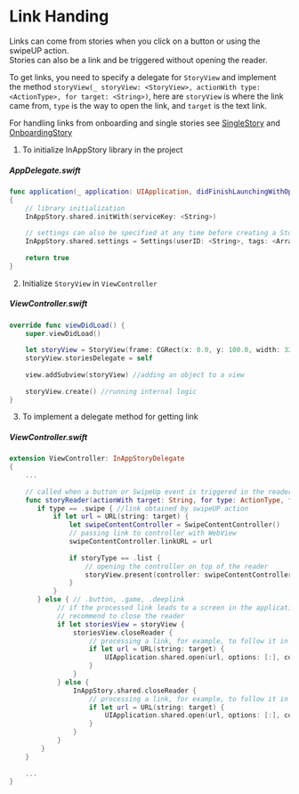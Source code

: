 # Link Handing

Links can come  from stories when you click on a button or using the swipeUP action.  
Stories can also be a link and be triggered without opening the reader.

To get links, you need to specify a delegate for `StoryView` and implement the method `storyView(_ storyView: <StoryView>, actionWith type: <ActionType>, for target: <String>)`, here are `storyView` is where the link came from, `type` is the way to open the link, and `target` is the text link.

For handling links from onboarding and single stories see [SingleStory](SingleStory.md) and [OnboardingStory](OnboardingStory.md)

1) To initialize InAppStory library in the project

##### AppDelegate.swift
```swift
func application(_ application: UIApplication, didFinishLaunchingWithOptions launchOptions: [UIApplication.LaunchOptionsKey: Any]?) -> Bool
{
    // library initialization
    InAppStory.shared.initWith(serviceKey: <String>)
    
    // settings can also be specified at any time before creating a StoryView or calling individual stories
    InAppStory.shared.settings = Settings(userID: <String>, tags: <Array<String>>)
    
    return true
}
```

2) Initialize `StoryView` in `ViewController`

##### ViewController.swift
```swift
override func viewDidLoad() {
    super.viewDidLoad()
        
    let storyView = StoryView(frame: CGRect(x: 0.0, y: 100.0, width: 320.0, height: 160.0)) //StoryView initialization
    storyView.storiesDelegate = self
    
    view.addSubview(storyView) //adding an object to a view
    
    storyView.create() //running internal logic
}
```

3) To implement a delegate method for getting link

##### ViewController.swift
```swift
extension ViewController: InAppStoryDelegate
{
    ...
    
    // called when a button or SwipeUp event is triggered in the reader
    func storyReader(actionWith target: String, for type: ActionType, from storyType: StoriesType) {
       if type == .swipe { //link obtained by swipeUP action
           if let url = URL(string: target) {
               let swipeContentController = SwipeContentController()
               // passing link to controller with WebView
               swipeContentController.linkURL = url
               
               if storyType == .list {
	               // opening the controller on top of the reader
	               storyView.present(controller: swipeContentController)
               }
           }
       } else { // .button, .game, .deeplink
            // if the processed link leads to a screen in the application, 
            // recommend to close the reader
            if let storiesView = storyView {
	            storiesView.closeReader {
	                // processing a link, for example, to follow it in safari
	                if let url = URL(string: target) {
	                    UIApplication.shared.open(url, options: [:], completionHandler: nil)
	                }
	            }
            } else {
                InAppStory.shared.closeReader {
                    // processing a link, for example, to follow it in safari
	                if let url = URL(string: target) {
	                    UIApplication.shared.open(url, options: [:], completionHandler: nil)
	                }
                }
            }
        }
    }
    
    ...
}
```